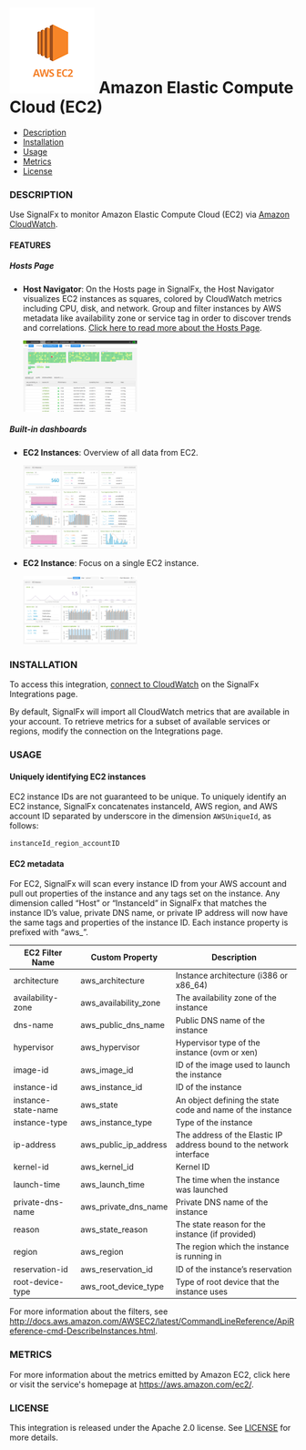 # ![](./img/integration_awsec2.png) Amazon Elastic Compute Cloud (EC2)

- [Description](#description)
- [Installation](#installation)
- [Usage](#usage)
- [Metrics](#metrics)
- [License](#license)

### DESCRIPTION

Use SignalFx to monitor Amazon Elastic Compute Cloud (EC2) via [Amazon CloudWatch](https://github.com/signalfx/integrations/tree/master/aws)[](sfx_link:aws). 

#### FEATURES

##### Hosts Page

- **Host Navigator**: On the Hosts page in SignalFx, the Host Navigator visualizes EC2 instances as squares, colored by CloudWatch metrics including CPU, disk, and network. Group and filter instances by AWS metadata like availability zone or service tag in order to discover trends and correlations. [Click here to read more about the Hosts Page](http://docs.signalfx.com/en/latest/built-in-content/host-nav.html). 

  [<img src='./img/hosts_aws_instances.png' width=200px>](./img/hosts_aws_instances.png)

##### Built-in dashboards

- **EC2 Instances**: Overview of all data from EC2.
  
  [<img src='./img/dashboard_ec2_instances.png' width=200px>](./img/dashboard_ec2_instances.png)

- **EC2 Instance**: Focus on a single EC2 instance.
  
  [<img src='./img/dashboard_ec2_instance.png' width=200px>](./img/dashboard_ec2_instance.png)

### INSTALLATION

To access this integration, [connect to CloudWatch](https://github.com/signalfx/integrations/tree/master/aws)[](sfx_link:aws) on the SignalFx Integrations page. 

By default, SignalFx will import all CloudWatch metrics that are available in your account. To retrieve metrics for a subset of available services or regions, modify the connection on the Integrations page. 

### USAGE

#### Uniquely identifying EC2 instances

EC2 instance IDs are not guaranteed to be unique. To uniquely identify an EC2 instance, SignalFx concatenates instanceId, AWS region, and AWS account ID separated by underscore in the dimension `AWSUniqueId`, as follows:

    instanceId_region_accountID

#### EC2 metadata

For EC2, SignalFx will scan every instance ID from your AWS account and pull out properties of the instance and any tags set on the instance.  Any dimension called “Host” or “InstanceId” in SignalFx that matches the instance ID’s value, private DNS name, or private IP address will now have the same tags and properties of the instance ID.  Each instance property is prefixed with “aws_”.

| EC2 Filter Name	| Custom Property	| Description |
|-----------------|-----------------|-------------|
| architecture	| aws_architecture	| Instance architecture (i386 or x86_64) |
| availability-zone	| aws_availability_zone	| The availability zone of the instance |
| dns-name	| aws_public_dns_name	| Public DNS name of the instance |
| hypervisor	| aws_hypervisor	| Hypervisor type of the instance (ovm or xen)  |
| image-id	| aws_image_id	| ID of the image used to launch the instance |
| instance-id	| aws_instance_id	| ID of the instance |
| instance-state-name	| aws_state	| An object defining the state code and name of the instance |
| instance-type	| aws_instance_type	| Type of the instance |
| ip-address	| aws_public_ip_address	| The address of the Elastic IP address bound to the network interface |
| kernel-id	| aws_kernel_id	| Kernel ID |
| launch-time	| aws_launch_time	| The time when the instance was launched |
| private-dns-name	| aws_private_dns_name	| Private DNS name of the instance |
| reason	| aws_state_reason	| The state reason for the instance (if provided) |
| region	| aws_region	| The region which the instance is running in |
| reservation-id	| aws_reservation_id	| ID of the instance’s reservation |
| root-device-type	| aws_root_device_type	| Type of root device that the instance uses |

For more information about the filters, see http://docs.aws.amazon.com/AWSEC2/latest/CommandLineReference/ApiReference-cmd-DescribeInstances.html.

### METRICS

For more information about the metrics emitted by Amazon EC2, click here or visit the service's homepage at https://aws.amazon.com/ec2/.

### LICENSE

This integration is released under the Apache 2.0 license. See [LICENSE](./LICENSE) for more details.
